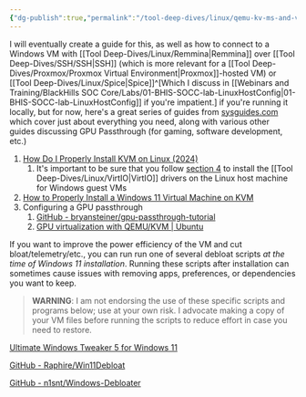 ```yaml
---
{"dg-publish":true,"permalink":"/tool-deep-dives/linux/qemu-kv-ms-and-virt-man/installing-a-windows-vm-on-linux/","tags":["VM"],"noteIcon":""}
---
```


I will eventually create a guide for this, as well as how to connect to a Windows VM with [[Tool Deep-Dives/Linux/Remmina\|Remmina]] over [[Tool Deep-Dives/SSH/SSH\|SSH]] (which is more relevant for a [[Tool Deep-Dives/Proxmox/Proxmox Virtual Environment\|Proxmox]]-hosted VM) or [[Tool Deep-Dives/Linux/Spice\|Spice]]^[Which I discuss in [[Webinars and Training/BlackHills SOC Core/Labs/01-BHIS-SOCC-lab-LinuxHostConfig\|01-BHIS-SOCC-lab-LinuxHostConfig]] if you're impatient.] if you're running it locally, but for now, here's a great series of guides from [sysguides.com](https://sysguides.com) which cover just about everything you need, along with various other guides discussing GPU Passthrough (for gaming, software development, etc.)

1. [How Do I Properly Install KVM on Linux (2024)](https://sysguides.com/install-kvm-on-linux)
	1. It's important to be sure that you follow [section 4](https://sysguides.com/install-kvm-on-linux#3-04-install-virtio-drivers-for-windows-guests-) to install the [[Tool Deep-Dives/Linux/VirtIO\|VirtIO]] drivers on the Linux host machine for Windows guest VMs
2. [How to Properly Install a Windows 11 Virtual Machine on KVM](https://sysguides.com/install-a-windows-11-virtual-machine-on-kvm)
3. Configuring a GPU passthrough
	1. [GitHub - bryansteiner/gpu-passthrough-tutorial](https://github.com/bryansteiner/gpu-passthrough-tutorial)
	2. [GPU virtualization with QEMU/KVM | Ubuntu](https://ubuntu.com/server/docs/gpu-virtualization-with-qemu-kvm)

If you want to improve the power efficiency of the VM and cut bloat/telemetry/etc., you can run run one of several debloat scripts *at the time of Windows 11 installation*. Running these scripts after installation can sometimes cause issues with removing apps, preferences, or dependencies you want to keep.

> **WARNING**: I am not endorsing the use of these specific scripts and programs below; use at your own risk. I advocate making a copy of your VM files before running the scripts to reduce effort in case you need to restore.

[Ultimate Windows Tweaker 5 for Windows 11](https://www.thewindowsclub.com/ultimate-windows-tweaker-5-for-windows-11)

[GitHub - Raphire/Win11Debloat](https://github.com/Raphire/Win11Debloat)

[GitHub - n1snt/Windows-Debloater](https://github.com/n1snt/Windows-Debloater)


